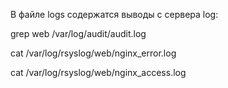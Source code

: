 В файле logs содержатся выводы c сервера log:

grep web /var/log/audit/audit.log

cat /var/log/rsyslog/web/nginx_error.log

cat /var/log/rsyslog/web/nginx_access.log
